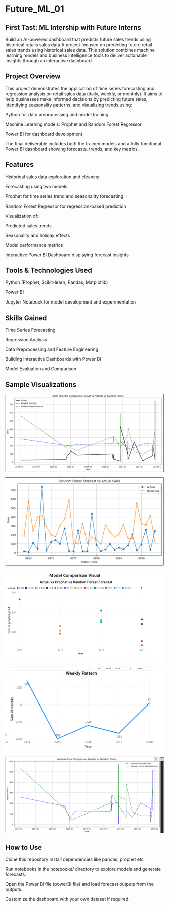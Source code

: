 # Future_ML_01
## First Tast: ML Intership with Future Interns
Build an AI-powered dashboard that predicts future sales trends using historical retails sales data
A project focused on predicting future retail sales trends using historical sales data. This solution combines machine learning models and business intelligence tools to deliver actionable insights through an interactive dashboard.

## Project Overview
This project demonstrates the application of time series forecasting and regression analysis on retail sales data (daily, weekly, or monthly). It aims to help businesses make informed decisions by predicting future sales, identifying seasonality patterns, and visualizing trends using:

Python for data preprocessing and model training

Machine Learning models: Prophet and Random Forest Regressor

Power BI for dashboard development

The final deliverable includes both the trained models and a fully functional Power BI dashboard showing forecasts, trends, and key metrics.

## Features
Historical sales data exploration and cleaning

Forecasting using two models:

Prophet for time series trend and seasonality forecasting

Random Forest Regressor for regression-based prediction

Visualization of:

Predicted sales trends

Seasonality and holiday effects

Model performance metrics

Interactive Power BI Dashboard displaying forecast insights

## Tools & Technologies Used
Python (Prophet, Scikit-learn, Pandas, Matplotlib)

Power BI

Jupyter Notebook for model development and experimentation

## Skills Gained
Time Series Forecasting

Regression Analysis

Data Preprocessing and Feature Engineering

Building Interactive Dashboards with Power BI

Model Evaluation and Comparison


## Sample Visualizations

![Forecast Comparison](Images/forecast_comparison.png)

![Random Forest Comparison](Images/rand_forest_comparison.png)

![Model Comparison](Images/model_comparison.png)

![Weekly Sales Pattern](Images/weekly_pattern.png)
![Absolute Error Analysis](Images/abs_error_comparison.png)


## How to Use
Clone this repository
Install dependencies like pandas, prophet etc

Run notebooks in the notebooks/ directory to explore models and generate forecasts.

Open the Power BI file (powerBI file) and load forecast outputs from the outputs.

Customize the dashboard with your own dataset if required.